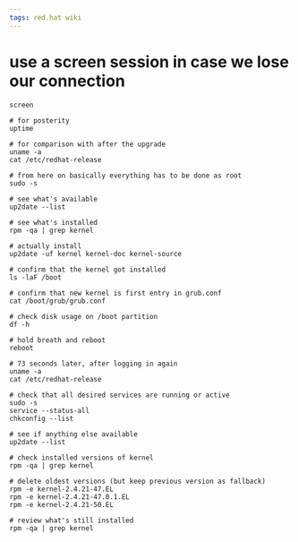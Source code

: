 ```yaml
---
tags: red.hat wiki
---
```


# use a screen session in case we lose our connection

    screen

    # for posterity
    uptime

    # for comparison with after the upgrade
    uname -a
    cat /etc/redhat-release

    # from here on basically everything has to be done as root
    sudo -s

    # see what's available
    up2date --list

    # see what's installed
    rpm -qa | grep kernel

    # actually install
    up2date -uf kernel kernel-doc kernel-source

    # confirm that the kernel got installed
    ls -laF /boot

    # confirm that new kernel is first entry in grub.conf
    cat /boot/grub/grub.conf

    # check disk usage on /boot partition
    df -h

    # hold breath and reboot
    reboot

    # 73 seconds later, after logging in again
    uname -a
    cat /etc/redhat-release

    # check that all desired services are running or active
    sudo -s
    service --status-all
    chkconfig --list

    # see if anything else available
    up2date --list

    # check installed versions of kernel
    rpm -qa | grep kernel

    # delete oldest versions (but keep previous version as fallback)
    rpm -e kernel-2.4.21-47.EL
    rpm -e kernel-2.4.21-47.0.1.EL
    rpm -e kernel-2.4.21-50.EL

    # review what's still installed
    rpm -qa | grep kernel
